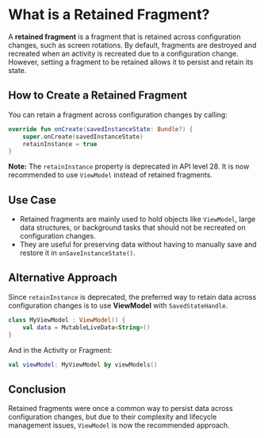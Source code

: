# What is a Retained Fragment?

A **retained fragment** is a fragment that is retained across configuration changes, such as screen rotations. By default, fragments are destroyed and recreated when an activity is recreated due to a configuration change. However, setting a fragment to be retained allows it to persist and retain its state.

## How to Create a Retained Fragment
You can retain a fragment across configuration changes by calling:
```kotlin
override fun onCreate(savedInstanceState: Bundle?) {
    super.onCreate(savedInstanceState)
    retainInstance = true
}
```

**Note:** The `retainInstance` property is deprecated in API level 28. It is now recommended to use `ViewModel` instead of retained fragments.

## Use Case
- Retained fragments are mainly used to hold objects like `ViewModel`, large data structures, or background tasks that should not be recreated on configuration changes.
- They are useful for preserving data without having to manually save and restore it in `onSaveInstanceState()`.

## Alternative Approach
Since `retainInstance` is deprecated, the preferred way to retain data across configuration changes is to use **ViewModel** with `SavedStateHandle`.

```kotlin
class MyViewModel : ViewModel() {
    val data = MutableLiveData<String>()
}
```

And in the Activity or Fragment:
```kotlin
val viewModel: MyViewModel by viewModels()
```

## Conclusion
Retained fragments were once a common way to persist data across configuration changes, but due to their complexity and lifecycle management issues, `ViewModel` is now the recommended approach.

